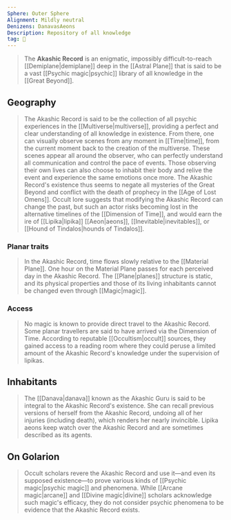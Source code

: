 ```yaml
---
Sphere: Outer Sphere
Alignment: Mildly neutral
Denizens: DanavasAeons
Description: Repository of all knowledge
tag: 🌌
---
```


> The **Akashic Record** is an enigmatic, impossibly difficult-to-reach [[Demiplane|demiplane]] deep in the [[Astral Plane]] that is said to be a vast [[Psychic magic|psychic]] library of all knowledge in the [[Great Beyond]].



## Geography

> The Akashic Record is said to be the collection of all psychic experiences in the [[Multiverse|multiverse]], providing a perfect and clear understanding of all knowledge in existence. From there, one can visually observe scenes from any moment in [[Time|time]], from the current moment back to the creation of the multiverse.
> These scenes appear all around the observer, who can perfectly understand all communication and control the pace of events. Those observing their own lives can also choose to inhabit their body and relive the event and experience the same emotions once more. The Akashic Record's existence thus seems to negate all mysteries of the Great Beyond and conflict with the death of prophecy in the [[Age of Lost Omens]].
> Occult lore suggests that modifying the Akashic Record can change the past, but such an actor risks becoming lost in the alternative timelines of the [[Dimension of Time]], and would earn the ire of [[Lipika|lipika]] [[Aeon|aeons]], [[Inevitable|inevitables]], or [[Hound of Tindalos|hounds of Tindalos]].


### Planar traits

> In the Akashic Record, time flows slowly relative to the [[Material Plane]]. One hour on the Material Plane passes for each perceived day in the Akashic Record. The [[Plane|planes]] structure is static, and its physical properties and those of its living inhabitants cannot be changed even through [[Magic|magic]].


### Access

> No magic is known to provide direct travel to the Akashic Record. Some planar travellers are said to have arrived via the Dimension of Time. According to reputable [[Occultism|occult]] sources, they gained access to a reading room where they could peruse a limited amount of the Akashic Record's knowledge under the supervision of lipikas.


## Inhabitants

> The [[Danava|danava]] known as the Akashic Guru is said to be integral to the Akashic Record's existence. She can recall previous versions of herself from the Akashic Record, undoing all of her injuries (including death), which renders her nearly invincible. Lipika aeons keep watch over the Akashic Record and are sometimes described as its agents.


## On Golarion

> Occult scholars revere the Akashic Record and use it—and even its supposed existence—to prove various kinds of [[Psychic magic|psychic magic]] and phenomena. While [[Arcane magic|arcane]] and [[Divine magic|divine]] scholars acknowledge such magic's efficacy, they do not consider psychic phenomena to be evidence that the Akashic Record exists.








